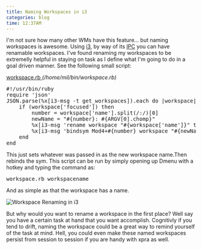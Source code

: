 ```yaml
---
title: Naming Workspaces in i3
categories: blog
time: 12:37AM
---
```

I'm not sure how many other WMs have this feature... but naming workspaces is awesome. Using [i3](http://i3wm.org), by way of its [IPC](http://i3wm.org/docs/userguide.html) you can have renamable workspaces. I've found renaming my workspaces to be extremelly helpful in staying on task as I define what I'm going to do in a goal driven manner. See the following small script:

[workspace.rb ](https://github.com/mil/configs-and-bins/blob/master/bins/workspace.rb) *(/home/mil/bin/workspace.rb)*

<pre class="sh_c">
#!/usr/bin/ruby
require 'json'
JSON.parse(%x[i3-msg -t get_workspaces]).each do |workspace|
	if (workspace['focused']) then
		number = workspace['name'].split(/:/)[0]
		newName = "#{number}: #{ARGV[0].chomp}"
		%x[i3-msg 'rename workspace "#{workspace['name']}" to "#{newName}"']
		%x[i3-msg 'bindsym Mod4+#{number} workspace "#{newName}"']
	end
end
</pre>

This just sets whatever was passed in as the new workspace name.Then rebinds the sym. This script can be run by simply opening up Dmenu with a hotkey and typing the command as:

<pre class="sh_c">workspace.rb workspacename</pre>

And as simple as that the workspace has a name. 

<img src="/images/workspace-naming.png" alt="Workspace Renaming in i3"/>

But why would you want to rename a workspace in the first place? Well say you have a certain task at hand that you want accomplish. Cognitivly if you tend to drift, naming the workspace could be a great way to remind yourself of the task at mind. Hell, you could even make these named workspaces persist from session to session if you are handy with xpra as well.
